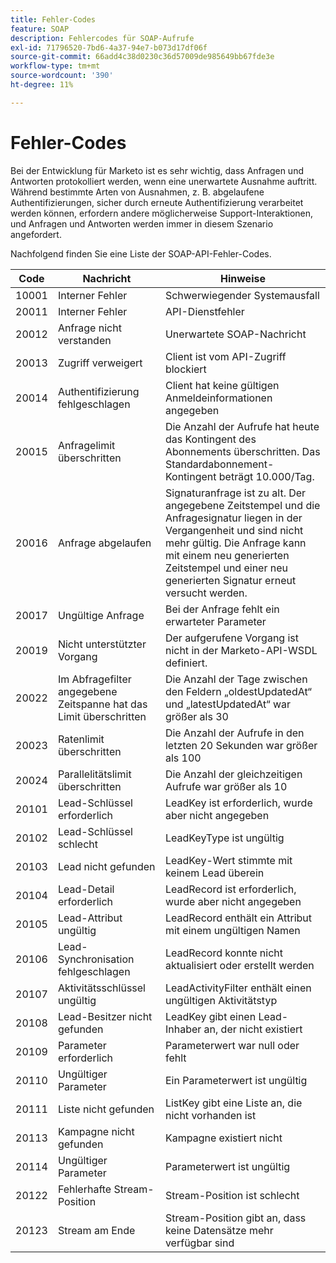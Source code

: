 ```yaml
---
title: Fehler-Codes
feature: SOAP
description: Fehlercodes für SOAP-Aufrufe
exl-id: 71796520-7bd6-4a37-94e7-b073d17df06f
source-git-commit: 66add4c38d0230c36d57009de985649bb67fde3e
workflow-type: tm+mt
source-wordcount: '390'
ht-degree: 11%

---
```


# Fehler-Codes

Bei der Entwicklung für Marketo ist es sehr wichtig, dass Anfragen und Antworten protokolliert werden, wenn eine unerwartete Ausnahme auftritt.  Während bestimmte Arten von Ausnahmen, z. B. abgelaufene Authentifizierungen, sicher durch erneute Authentifizierung verarbeitet werden können, erfordern andere möglicherweise Support-Interaktionen, und Anfragen und Antworten werden immer in diesem Szenario angefordert.

Nachfolgend finden Sie eine Liste der SOAP-API-Fehler-Codes.

| Code | Nachricht | Hinweise |
|--- |--- |--- |
| 10001 | Interner Fehler | Schwerwiegender Systemausfall |
| 20011 | Interner Fehler | API-Dienstfehler |
| 20012 | Anfrage nicht verstanden | Unerwartete SOAP-Nachricht |
| 20013 | Zugriff verweigert | Client ist vom API-Zugriff blockiert |
| 20014 | Authentifizierung fehlgeschlagen | Client hat keine gültigen Anmeldeinformationen angegeben |
| 20015 | Anfragelimit überschritten | Die Anzahl der Aufrufe hat heute das Kontingent des Abonnements überschritten. Das Standardabonnement-Kontingent beträgt 10.000/Tag. |
| 20016 | Anfrage abgelaufen | Signaturanfrage ist zu alt. Der angegebene Zeitstempel und die Anfragesignatur liegen in der Vergangenheit und sind nicht mehr gültig. Die Anfrage kann mit einem neu generierten Zeitstempel und einer neu generierten Signatur erneut versucht werden. |
| 20017 | Ungültige Anfrage | Bei der Anfrage fehlt ein erwarteter Parameter |
| 20019 | Nicht unterstützter Vorgang | Der aufgerufene Vorgang ist nicht in der Marketo-API-WSDL definiert. |
| 20022 | Im Abfragefilter angegebene Zeitspanne hat das Limit überschritten | Die Anzahl der Tage zwischen den Feldern „oldestUpdatedAt“ und „latestUpdatedAt“ war größer als 30 |
| 20023 | Ratenlimit überschritten | Die Anzahl der Aufrufe in den letzten 20 Sekunden war größer als 100 |
| 20024 | Parallelitätslimit überschritten | Die Anzahl der gleichzeitigen Aufrufe war größer als 10 |
| 20101 | Lead-Schlüssel erforderlich | LeadKey ist erforderlich, wurde aber nicht angegeben |
| 20102 | Lead-Schlüssel schlecht | LeadKeyType ist ungültig |
| 20103 | Lead nicht gefunden | LeadKey-Wert stimmte mit keinem Lead überein |
| 20104 | Lead-Detail erforderlich | LeadRecord ist erforderlich, wurde aber nicht angegeben |
| 20105 | Lead-Attribut ungültig | LeadRecord enthält ein Attribut mit einem ungültigen Namen |
| 20106 | Lead-Synchronisation fehlgeschlagen | LeadRecord konnte nicht aktualisiert oder erstellt werden |
| 20107 | Aktivitätsschlüssel ungültig | LeadActivityFilter enthält einen ungültigen Aktivitätstyp |
| 20108 | Lead-Besitzer nicht gefunden | LeadKey gibt einen Lead-Inhaber an, der nicht existiert |
| 20109 | Parameter erforderlich | Parameterwert war null oder fehlt |
| 20110 | Ungültiger Parameter | Ein Parameterwert ist ungültig |
| 20111 | Liste nicht gefunden | ListKey gibt eine Liste an, die nicht vorhanden ist |
| 20113 | Kampagne nicht gefunden | Kampagne existiert nicht |
| 20114 | Ungültiger Parameter | Parameterwert ist ungültig |
| 20122 | Fehlerhafte Stream-Position | Stream-Position ist schlecht |
| 20123 | Stream am Ende | Stream-Position gibt an, dass keine Datensätze mehr verfügbar sind |
